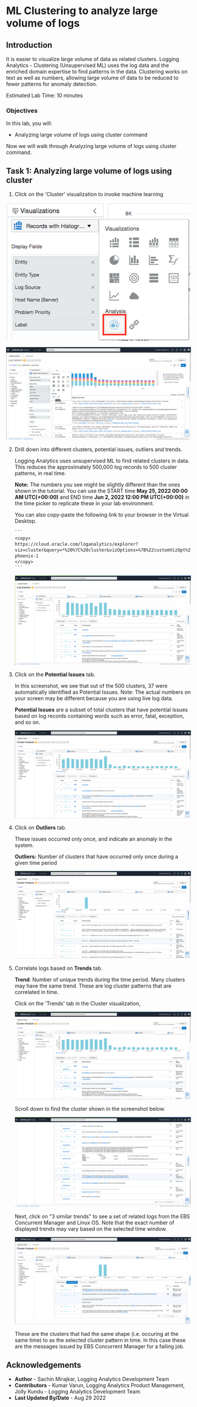 # ML Clustering to analyze large volume of logs

## Introduction
It is easier to visualize large volume of data as related clusters. Logging Analytics - Clustering (Unsupervised ML) uses the log data and the enriched domain expertise to find patterns in the data. Clustering works on text as well as numbers, allowing large volume of data to be reduced to fewer patterns for anomaly detection.

Estimated Lab Time: 10 minutes

### Objectives

In this lab, you will:
* Analyzing large volume of logs using cluster command

Now we will walk through Analyzing large volume of logs using cluster command.

## **Task 1:**  Analyzing large volume of logs using cluster

1. Click on the 'Cluster' visualization to invoke machine learning

  ![](images/9.png "image9")

  ![](images/click-cluster-1.png "UIdescription")

2. Drill down into different clusters, potential issues, outliers and trends.

   Logging Analytics uses unsupervised ML to find related clusters in data.  This reduces the approximately 500,000 log records to 500 cluster patterns, in real time.

   **Note:** The numbers you see might be slightly different than the ones shown in the tutorial. You can use the START time **May 25, 2022 00:00 AM UTC(+00:00)** and END time **Jun 2, 2022 12:00 PM UTC(+00:00)** in the time picker to replicate these in your lab environment.

   You can also copy-paste the following link to your browser in the Virtual Desktop.

       ```
       <copy>
       https://cloud.oracle.com/loganalytics/explorer?viz=cluster&query=*%20%7C%20cluster&vizOptions=%7B%22customVizOpt%22%3A%7B%22primaryFieldIname%22%3A%22mbody%22%2C%22primaryFieldDname%22%3A%22Original%20Log%20Content%22%7D%7D&scopeFilters=lg%3Aocid1.compartment.oc1..aaaaaaaapsyvad5tuc2t45jml4bpn3su3xvpxq7pkvhnipqdsxkphdkodgpa%2Ctrue%3Ben%3Aroot%2Ctrue%2Cocid1.loganalyticsentity.oc1.phx.amaaaaaaqgp2kriajwwjuh6nqdannkqw7yh4ol42sq5zq4tz7sksx6yuv3fa%3Brs%3Aroot%2Ctrue&startTime=1653451200000&endTime=1654153250000&region=us-phoenix-1
       </copy>
       ```

   ![](images/cluster-start-2.png "image10")

3. Click on the **Potential Issues** tab.

   In this screenshot, we see that out of the 500 clusters, 37 were automatically identified as Potential Issues. Note: The actual numbers on your screen may be different because you are using live log data.

   **Potential Issues** are a subset of total clusters that have potential issues based on log records containing words such as error, fatal, exception, and so on.

   ![](images/potential-issues-2.png "image11")

4. Click on **Outliers** tab.

   These issues occurred only once, and indicate an anomaly in the system.

   **Outliers:** Number of clusters that have occurred only once during a given time period

   ![](images/outliers-2.png "image12")

5. Correlate logs based on **Trends** tab.

   **Trend**: Number of unique trends during the time period. Many clusters may have the same trend. These are log cluster patterns that are correlated in time.

   Click on the 'Trends' tab in the Cluster visualization,

   ![](images/trends-2.png "image13")

   Scroll down to find the cluster shown in the screenshot below.

   ![](images/trend-example-2.png "image13")

   Next, click on "3 similar trends" to see a set of related logs from the
   EBS Concurrent Manager and Linux OS. Note that the exact number of displayed trends may vary based on the selected time window.

   ![](images/similar-trend-eg-2.png "image13")

   These are the clusters that had the same shape (i.e. occuring at the same time) to as the selected cluster pattern in time. In this case these are the messages issued by EBS Concurrent Manager for a failing job.

## Acknowledgements
* **Author** - Sachin Mirajkar, Logging Analytics Development Team
* **Contributors** -  Kumar Varun, Logging Analytics Product Management, Jolly Kundu - Logging Analytics Development Team
* **Last Updated By/Date** - Aug 29 2022
